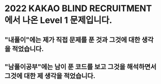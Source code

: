# 2022 KAKAO BLIND RECRUITMENT에서 나온 Level 1 문제입니다.
## "내풀이"에는 제가 직접 문제를 푼 것과 그것에 대한 생각을 적었습니다.
## "남풀이공부"에는 남이 푼 코드를 보고 그것을 해석하면서 그것에 대한 제 생각을 적었습니다.
